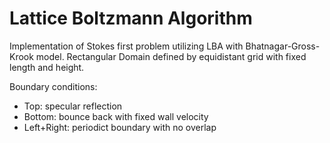 # Lattice Boltzmann Algorithm 
Implementation of Stokes first problem utilizing LBA with Bhatnagar-Gross-Krook model.
Rectangular Domain defined by equidistant grid with fixed length and height.

Boundary conditions:
  - Top: specular reflection
  - Bottom: bounce back with fixed wall velocity
  - Left+Right: periodict boundary with no overlap
